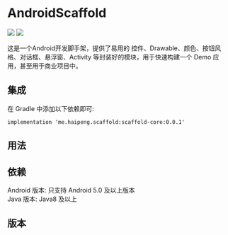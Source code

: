 # AndroidScaffold

![](https://img.shields.io/badge/version-v0.0.1-brightgreen)
![](https://img.shields.io/badge/license-Apache%202-brightgreen)

这是一个Android开发脚手架，提供了易用的 控件、Drawable、颜色、按钮风格、对话框、悬浮窗、Activity 等封装好的模块，用于快速构建一个 Demo 应用，甚至用于商业项目中。

## 集成
在 Gradle 中添加以下依赖即可:
```
implementation 'me.haipeng.scaffold:scaffold-core:0.0.1'
```


## 用法



## 依赖
Android 版本: 只支持 Android 5.0 及以上版本  
Java 版本: Java8 及以上



## 版本

